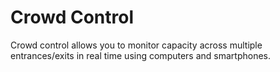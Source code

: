 Crowd Control
=============

Crowd control allows you to monitor capacity across multiple entrances/exits in real time using computers and smartphones.
